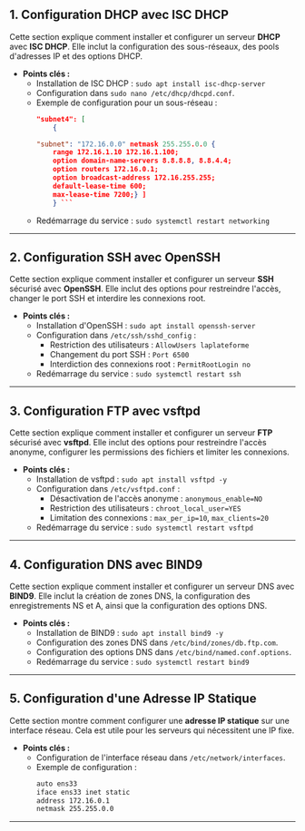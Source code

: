 ## 1. **Configuration DHCP avec ISC DHCP**
Cette section explique comment installer et configurer un serveur **DHCP** avec **ISC DHCP**. Elle inclut la configuration des sous-réseaux, des pools d'adresses IP et des options DHCP.

- **Points clés :**
  - Installation de ISC DHCP : `sudo apt install isc-dhcp-server
`
  - Configuration dans `sudo nano /etc/dhcp/dhcpd.conf`.
  - Exemple de configuration pour un sous-réseau :
    ```json
    "subnet4": [
        {

    "subnet": "172.16.0.0" netmask 255.255.0.0 {
        range 172.16.1.10 172.16.1.100;
        option domain-name-servers 8.8.8.8, 8.8.4.4;  
        option routers 172.16.0.1;   
        option broadcast-address 172.16.255.255;
        default-lease-time 600;   
        max-lease-time 7200;} ]
        } ```
  - Redémarrage du service : `sudo systemctl restart networking
`

---

## 2. **Configuration SSH avec OpenSSH** 
Cette section explique comment installer et configurer un serveur **SSH** sécurisé avec **OpenSSH**. Elle inclut des options pour restreindre l'accès, changer le port SSH et interdire les connexions root.

- **Points clés :**
  - Installation d'OpenSSH : `sudo apt install openssh-server`
  - Configuration dans `/etc/ssh/sshd_config` :
    - Restriction des utilisateurs : `AllowUsers laplateforme`
    - Changement du port SSH : `Port 6500`
    - Interdiction des connexions root : `PermitRootLogin no`
  - Redémarrage du service : `sudo systemctl restart ssh`

---

## 3. **Configuration FTP avec vsftpd** 
Cette section explique comment installer et configurer un serveur **FTP** sécurisé avec **vsftpd**. Elle inclut des options pour restreindre l'accès anonyme, configurer les permissions des fichiers et limiter les connexions.

- **Points clés :**
  - Installation de vsftpd : `sudo apt install vsftpd -y`
  - Configuration dans `/etc/vsftpd.conf` :
    - Désactivation de l'accès anonyme : `anonymous_enable=NO`
    - Restriction des utilisateurs : `chroot_local_user=YES`
    - Limitation des connexions : `max_per_ip=10`, `max_clients=20`
  - Redémarrage du service : `sudo systemctl restart vsftpd`

---

## 4. **Configuration DNS avec BIND9**
Cette section explique comment installer et configurer un serveur DNS avec **BIND9**. Elle inclut la création de zones DNS, la configuration des enregistrements NS et A, ainsi que la configuration des options DNS.

- **Points clés :**
  - Installation de BIND9 : `sudo apt install bind9 -y`
  - Configuration des zones DNS dans `/etc/bind/zones/db.ftp.com`.
  - Configuration des options DNS dans `/etc/bind/named.conf.options`.
  - Redémarrage du service : `sudo systemctl restart bind9`

---

## 5. **Configuration d'une Adresse IP Statique**
Cette section montre comment configurer une **adresse IP statique** sur une interface réseau. Cela est utile pour les serveurs qui nécessitent une IP fixe.

- **Points clés :**
  - Configuration de l'interface réseau dans `/etc/network/interfaces`.
  - Exemple de configuration :
    ```bash
    auto ens33
    iface ens33 inet static
    address 172.16.0.1
    netmask 255.255.0.0
    ```

---
